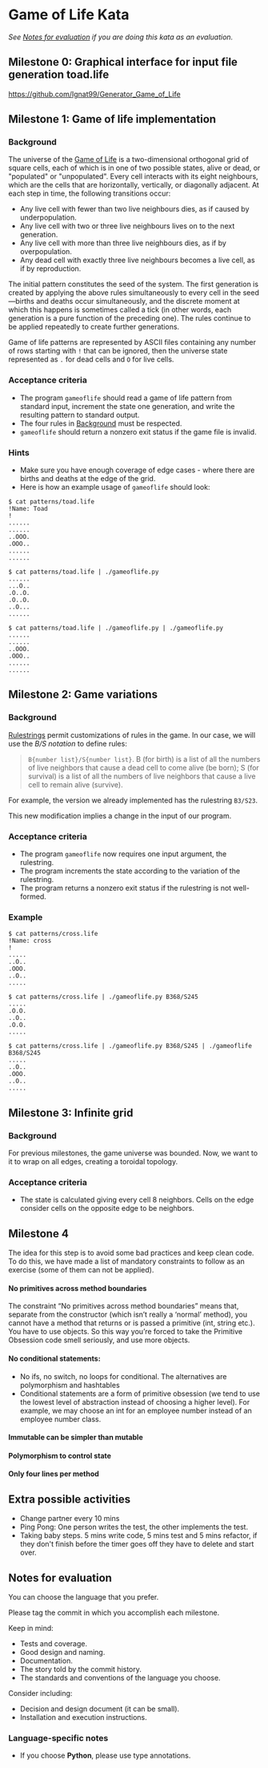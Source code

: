 # Game of Life Kata

*See [Notes for evaluation](#notes-for-evaluation) if you are doing this kata as an evaluation.*

## Milestone 0: Graphical interface for input file generation toad.life

https://github.com/Ignat99/Generator_Game_of_Life

## Milestone 1: Game of life implementation

### Background
The universe of the [Game of Life](https://en.wikipedia.org/wiki/Conway%27s_Game_of_Life) is a two-dimensional orthogonal grid of square cells, each of which is in one of two possible states, alive or dead, or "populated" or "unpopulated". Every cell interacts with its eight neighbours, which are the cells that are horizontally, vertically, or diagonally adjacent. At each step in time, the following transitions occur:

- Any live cell with fewer than two live neighbours dies, as if caused by underpopulation.
- Any live cell with two or three live neighbours lives on to the next generation.
- Any live cell with more than three live neighbours dies, as if by overpopulation.
- Any dead cell with exactly three live neighbours becomes a live cell, as if by reproduction.

The initial pattern constitutes the seed of the system. The first generation is created by applying the above rules simultaneously to every cell in the seed—births and deaths occur simultaneously, and the discrete moment at which this happens is sometimes called a tick (in other words, each generation is a pure function of the preceding one). The rules continue to be applied repeatedly to create further generations.

Game of life patterns are represented by ASCII files containing any number of rows starting with `!` that can be ignored, then the universe state represented as `.` for dead cells and `O` for live cells.

### Acceptance criteria
- The program `gameoflife` should read a game of life pattern from standard input, increment the state one generation, and write the resulting pattern to standard output.
- The four rules in [Background](#background) must be respected.
- `gameoflife` should return a nonzero exit status if the game file is invalid.

### Hints
- Make sure you have enough coverage of edge cases - where there are births and deaths at the edge of the grid.
- Here is how an example usage of `gameoflife` should look:
```
$ cat patterns/toad.life
!Name: Toad
!
......
......
..OOO.
.OOO..
......
......

$ cat patterns/toad.life | ./gameoflife.py
......
...O..
.O..O.
.O..O.
..O...
......

$ cat patterns/toad.life | ./gameoflife.py | ./gameoflife.py
......
......
..OOO.
.OOO..
......
......

```

## Milestone 2: Game variations

### Background
[Rulestrings](https://www.conwaylife.com/wiki/Rulestring) permit customizations of rules in the game.
In our case, we will use the *B/S notation* to define rules:

>  `B{number list}/S{number list}`.  B (for birth) is a list of all the numbers of live neighbors that cause a dead cell to come alive (be born); S (for survival) is a list of all the numbers of live neighbors that cause a live cell to remain alive (survive).

For example, the version we already implemented has the rulestring `B3/S23`.

This new modification implies a change in the input of our program.

### Acceptance criteria

- The program `gameoflife` now requires one input argument, the rulestring.
- The program increments the state according to the variation of the rulestring.
- The program returns a nonzero exit status if the rulestring is not well-formed.

### Example
```
$ cat patterns/cross.life
!Name: cross
!
.....
..O..
.OOO.
..O..
.....

$ cat patterns/cross.life | ./gameoflife.py B368/S245
.....
.O.O.
..O..
.O.O.
.....

$ cat patterns/cross.life | ./gameoflife.py B368/S245 | ./gameoflife B368/S245
.....
..O..
.OOO.
..O..
.....
```


## Milestone 3: Infinite grid

### Background
For previous milestones, the game universe was bounded. Now, we want to it to wrap on all edges, creating a toroidal topology.

### Acceptance criteria
- The state is calculated giving every cell 8 neighbors. Cells on the edge consider cells on the opposite edge to be neighbors.

## Milestone 4

The idea for this step is to avoid some bad practices and keep clean code. To do this, we have made a list of mandatory constraints to follow as an exercise (some of them can not be applied).

#### No primitives across method boundaries

The constraint “No primitives across method boundaries” means that, separate from the constructor (which isn’t really a ‘normal’ method), you cannot have a method that returns or is passed a primitive (int, string etc.). You have to use objects. So this way you’re forced to take the Primitive Obsession code smell seriously, and use more objects.

#### No conditional statements:

- No ifs, no switch, no loops for conditional. The alternatives are polymorphism and hashtables
- Conditional statements are a form of primitive obsession (we tend to use the lowest level of abstraction instead of choosing a higher level). For example, we may choose an int for an employee number instead of an employee number class.

#### Immutable can be simpler than mutable

#### Polymorphism to control state

#### Only four lines per method


## Extra possible activities
- Change partner every 10 mins
- Ping Pong: One person writes the test, the other implements the test.
- Taking baby steps. 5 mins write code, 5 mins test and 5 mins refactor, if they don't finish before the timer goes off they have to delete and start over.


## Notes for evaluation
You can choose the language that you prefer.

Please tag the commit in which you accomplish each milestone.

Keep in mind:
- Tests and coverage.
- Good design and naming.
- Documentation.
- The story told by the commit history.
- The standards and conventions of the language you choose.

 Consider including:
- Decision and design document (it can be small).
- Installation and execution instructions.

### Language-specific notes
- If you choose **Python**, please use type annotations.
